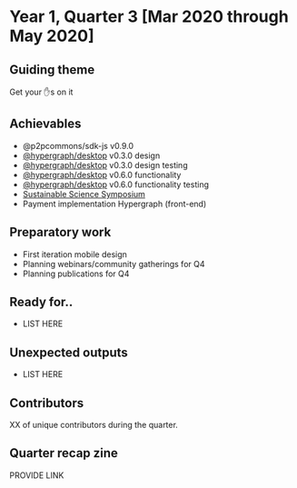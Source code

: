 # Year 1, Quarter 3 [Mar 2020 through May 2020]

## Guiding theme

Get your ✋s on it

## Achievables

- @p2pcommons/sdk-js v0.9.0
- [@hypergraph/desktop](https://github.com/hypergraph-xyz/desktop) v0.3.0 design
- [@hypergraph/desktop](https://github.com/hypergraph-xyz/desktop) v0.3.0 design testing
- [@hypergraph/desktop](https://github.com/hypergraph-xyz/desktop) v0.6.0 functionality
- [@hypergraph/desktop](https://github.com/hypergraph-xyz/desktop) v0.6.0 functionality testing
- [Sustainable Science Symposium](https://sustainablesci.com)
- Payment implementation Hypergraph (front-end)

## Preparatory work

- First iteration mobile design
- Planning webinars/community gatherings for Q4
- Planning publications for Q4

## Ready for..

- LIST HERE 

## Unexpected outputs

- LIST HERE

## Contributors

XX of unique contributors during the quarter.

## Quarter recap zine

PROVIDE LINK
